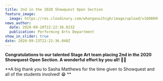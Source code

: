 ```yaml
---
title: 2nd in the 2020 Showquest Open Section
feature_image:
  image: https://res.cloudinary.com/whanganuihigh/image/upload/v1600899894/News/119741751_611490482874064_3296257196022785214_o.jpg
news_author:
  date: 2020-09-20T22:22:36.023Z
  publication: Performing Arts Department
show_in_slider: true
date: 2020-09-23T22:22:36.040Z
---
```

**Congratulations to our talented Stage Art team placing 2nd in the 2020 Showquest Open Section.  A wonderful effort by you all!  💚🥈** 

**A big thank you to Sasha Matthews for the time given to Showquest and all of the students involved!  😁**
